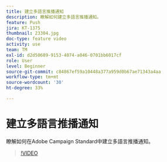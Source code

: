 ```yaml
---
title: 建立多語言推播通知
description: 瞭解如何建立多語言推播通知。
feature: Push
jira: KT-1375
thumbnail: 23304.jpg
doc-type: feature video
activity: use
team: TM
exl-id: d2d50689-9153-4074-a046-0701bb6017cf
role: User
level: Beginner
source-git-commit: c84867ef59a10448a377a959d0b67ae71343a4aa
workflow-type: tm+mt
source-wordcount: '30'
ht-degree: 33%

---
```


# 建立多語言推播通知

瞭解如何在Adobe Campaign Standard中建立多語言推播通知。

>[!VIDEO](https://video.tv.adobe.com/v/23304?quality=12&learn=on)
